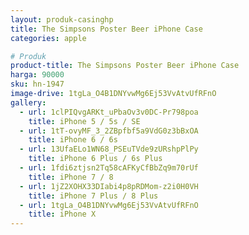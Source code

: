 ```yaml
---
layout: produk-casinghp
title: The Simpsons Poster Beer iPhone Case
categories: apple

# Produk
product-title: The Simpsons Poster Beer iPhone Case
harga: 90000
sku: hn-1947
image-drive: 1tgLa_O4B1DNYvwMg6Ej53VvAtvUfRFnO
gallery:
  - url: 1clPIQvgARKt_uPbaOv3v0DC-Pr798poa
    title: iPhone 5 / 5s / SE
  - url: 1tT-ovyMF_3_2ZBpfbf5a9VdG0z3bBxOA
    title: iPhone 6 / 6s
  - url: 13UfaELo1WN68_PSEuTVde9zURshpPlPy
    title: iPhone 6 Plus / 6s Plus
  - url: 1fdi6ztjsn2Tq58cAFKyCfBbZq9m70rUf
    title: iPhone 7 / 8
  - url: 1jZ2XOHX33DIabi4p8pRDMom-z2i0H0VH
    title: iPhone 7 Plus / 8 Plus
  - url: 1tgLa_O4B1DNYvwMg6Ej53VvAtvUfRFnO
    title: iPhone X
---
```

